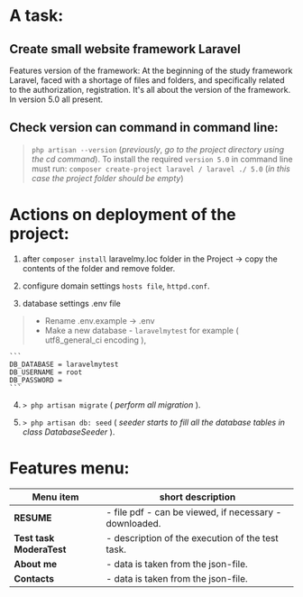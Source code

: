 A task:
===================================
Create small website framework Laravel
---
Features version of the framework:
    At the beginning of the study framework Laravel, faced with a shortage of files and folders, and specifically related to the authorization, registration.
    It's all about the version of the framework. In version 5.0 all present.

Check version can command in command line:
---
>`php artisan --version` (_previously_, _go_ _to_ _the_ _project_ _directory_ _using_ _the_ _cd_ _command_).
>To install the required  `version 5.0` in command line must run:
>`composer create-project laravel / laravel ./ 5.0` (_in_ _this_ _case_ _the_ _project_ _folder_ _should_ _be_ _empty_)

Actions on deployment of the project:
=====================================
1. after `composer install` laravelmy.loc folder in the Project ->  copy the contents of the folder and remove folder.

2. configure domain settings `hosts file`, `httpd.conf`.

3. database settings .env file
>- Rename .env.example -> .env
>- Make a  new database - `laravelmytest` for example ( utf8_general_ci encoding ),
	
	```
    DB_DATABASE = laravelmytest
    DB_USERNAME = root
    DB_PASSWORD =
	```

4. `> php artisan migrate` ( _perform_ _all_ _migration_ ).

5. `> php artisan db: seed` ( _seeder_ _starts_ _to_ _fill_ _all_ _the_ _database_ _tables_ _in_ _class_ _DatabaseSeeder_ ).

Features menu:
==============
Menu item    			 | short description
-------------------------|--------------------------------------------------------
**RESUME** 				 | - file pdf - can be viewed, if necessary -  downloaded.
**Test task ModeraTest** | - description of the execution of the test task.
**About me**			 | - data is taken from the json-file.
**Contacts**			 | - data is taken from the json-file.